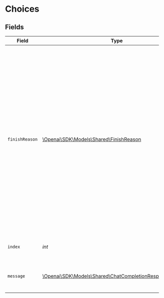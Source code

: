 # Choices


## Fields

| Field                                                                                                                                                                                                                                                                                                                                                                                                           | Type                                                                                                                                                                                                                                                                                                                                                                                                            | Required                                                                                                                                                                                                                                                                                                                                                                                                        | Description                                                                                                                                                                                                                                                                                                                                                                                                     |
| --------------------------------------------------------------------------------------------------------------------------------------------------------------------------------------------------------------------------------------------------------------------------------------------------------------------------------------------------------------------------------------------------------------- | --------------------------------------------------------------------------------------------------------------------------------------------------------------------------------------------------------------------------------------------------------------------------------------------------------------------------------------------------------------------------------------------------------------- | --------------------------------------------------------------------------------------------------------------------------------------------------------------------------------------------------------------------------------------------------------------------------------------------------------------------------------------------------------------------------------------------------------------- | --------------------------------------------------------------------------------------------------------------------------------------------------------------------------------------------------------------------------------------------------------------------------------------------------------------------------------------------------------------------------------------------------------------- |
| `finishReason`                                                                                                                                                                                                                                                                                                                                                                                                  | [\Openai\SDK\Models\Shared\FinishReason](../../models/shared/FinishReason.md)                                                                                                                                                                                                                                                                                                                                   | :heavy_check_mark:                                                                                                                                                                                                                                                                                                                                                                                              | The reason the model stopped generating tokens. This will be `stop` if the model hit a natural stop point or a provided stop sequence,<br/>`length` if the maximum number of tokens specified in the request was reached,<br/>`content_filter` if content was omitted due to a flag from our content filters,<br/>`tool_calls` if the model called a tool, or `function_call` (deprecated) if the model called a function.<br/> |
| `index`                                                                                                                                                                                                                                                                                                                                                                                                         | *int*                                                                                                                                                                                                                                                                                                                                                                                                           | :heavy_check_mark:                                                                                                                                                                                                                                                                                                                                                                                              | The index of the choice in the list of choices.                                                                                                                                                                                                                                                                                                                                                                 |
| `message`                                                                                                                                                                                                                                                                                                                                                                                                       | [\Openai\SDK\Models\Shared\ChatCompletionResponseMessage](../../models/shared/ChatCompletionResponseMessage.md)                                                                                                                                                                                                                                                                                                 | :heavy_check_mark:                                                                                                                                                                                                                                                                                                                                                                                              | A chat completion message generated by the model.                                                                                                                                                                                                                                                                                                                                                               |